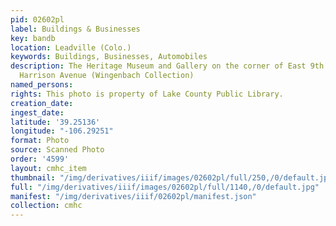 ```yaml
---
pid: 02602pl
label: Buildings & Businesses
key: bandb
location: Leadville (Colo.)
keywords: Buildings, Businesses, Automobiles
description: The Heritage Museum and Gallery on the corner of East 9th Street and
  Harrison Avenue (Wingenbach Collection)
named_persons: 
rights: This photo is property of Lake County Public Library.
creation_date: 
ingest_date: 
latitude: '39.25136'
longitude: "-106.29251"
format: Photo
source: Scanned Photo
order: '4599'
layout: cmhc_item
thumbnail: "/img/derivatives/iiif/images/02602pl/full/250,/0/default.jpg"
full: "/img/derivatives/iiif/images/02602pl/full/1140,/0/default.jpg"
manifest: "/img/derivatives/iiif/02602pl/manifest.json"
collection: cmhc
---
```

